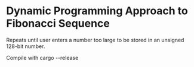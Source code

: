 # Dynamic Programming Approach to Fibonacci Sequence

Repeats until user enters a number too large to be stored in an unsigned 128-bit number.

Compile with cargo --release
